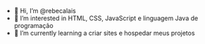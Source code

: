 - 👋 Hi, I’m @rebecalais
- 👀 I’m interested in  HTML, CSS, JavaScript e linguagem  Java de programação
- 🌱 I’m currently learning  a criar sites e hospedar meus projetos

<!---
rebecalais/rebecalais is a ✨ special ✨ repository because its `README.md` (this file) appears on your GitHub profile.
You can click the Preview link to take a look at your changes.
--->
